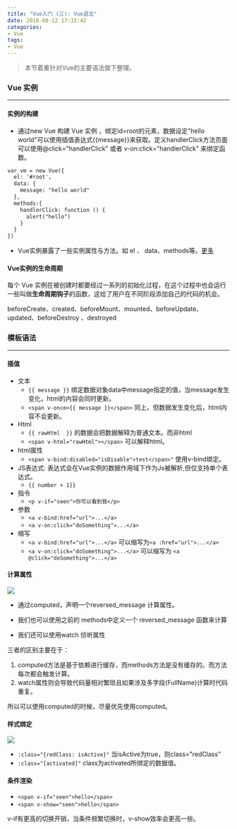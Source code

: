 ```yaml
---
title: "Vue入门 (三): Vue语法"
date: 2018-08-12 17:32:42
categories:
- Vue
tags:
- Vue
---
```


> 本节着重针对Vue的主要语法做下整理。

<!-- more -->

### Vue 实例
---

#### 实例的构建

  + 通过new Vue 构建 Vue 实例 ，绑定id=root的元素，数据设定"hello world"可以使用插值表达式{{message}}来获取。定义handlerClick方法页面可以使用@click="handlerClick" 或者 v-on:click="handlerClick" 来绑定函数。

  ```html
  var vm = new Vue({
    el: '#root',
    data: {
      message: "hello world"
    },
    methods:{
      handlerClick: function () {
        alert("hello")
      }
    }
  })
  ```
  
  + Vue实例暴露了一些实例属性与方法。如 el 、 data、methods等。[更多](https://cn.vuejs.org/v2/api/#%E5%AE%9E%E4%BE%8B%E5%B1%9E%E6%80%A7)

#### Vue实例的生命周期

  每个 Vue 实例在被创建时都要经过一系列的初始化过程，在这个过程中也会运行一些叫做**生命周期钩子**的函数，这给了用户在不同阶段添加自己的代码的机会。
  
  beforeCreate、created、beforeMount、mounted、beforeUpdate、updated、beforeDestroy 、destroyed

### 模板语法
---

#### 插值

  + 文本 
    + `{{ message }}` 绑定数据对象data中message指定的值，当message发生变化，html的内容会同时更新。
    + `<span v-once>{{ message }}</span>` 同上，但数据发生变化后，html内容不会更新。
  + Html
    + `{{ rawHtml  }}` 的数据会把数据解释为普通文本。而非html
    + `<span v-html="rawHtml"></span>` 可以解释html。
  + html属性
    + `<span v-bind:disabled="isDisable">test</span>"` 使用v-bind绑定。
  + JS表达式: 表达式会在Vue实例的数据作用域下作为Js被解析,但仅支持单个表达式。
    + `{{ number + 1}}`              
  + 指令
    +  `<p v-if="seen">你可以看到我</p>`   
  + 参数
    + `<a v-bind:href="url">...</a>`
    + `<a v-on:click="doSomething">...</a>`
  + 缩写
    + `<a v-bind:href="url">...</a>` 可以缩写为`<a :href="url">...</a>`
    + `<a v-on:click="doSomething">...</a>` 可以缩写为 `<a @click="doSomething">...</a>`

#### 计算属性

  ![](http://pbsg2r9io.bkt.clouddn.com/18-8-16/98702004.jpg)

  + 通过computed，声明一个reversed_message 计算属性。
  
  + 我们也可以使用之前的 methods中定义一个 reversed_message 函数来计算
  
  + 我们还可以使用watch 侦听属性
    
  三者的区别主要在于：
  1. computed方法是基于依赖进行缓存，而methods方法是没有缓存的。而方法每次都会触发计算。
  2. watch属性则会导致代码量相对繁琐且如果涉及多字段(FullName)计算时代码重复。
  
  所以可以使用computed的时候，尽量优先使用computed。  

 

#### 样式绑定

  ![](http://pbsg2r9io.bkt.clouddn.com/18-8-16/27930173.jpg)

  + `:class="{redClass: isActive}"` 当isActive为true，则class="redClass"
  + `:class="[activated]"` class为activated所绑定的数据值。

#### 条件渲染

  + `<span v-if="seen">hello</span>`
  + `<span v-show="seen">hello</span>` 
  
  v-if有更高的切换开销，当条件频繁切换时，v-show效率会更高一些。 
    
